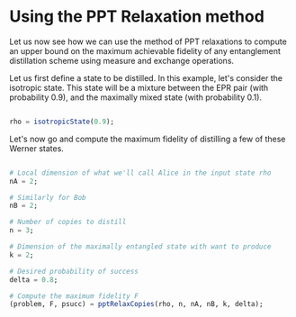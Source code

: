 # Using the PPT Relaxation method

Let us now see how we can use the method of PPT relaxations to compute an upper bound on the maximum achievable fidelity of any entanglement distillation scheme using measure and exchange operations.

Let us first define a state to be distilled. In this example, let's consider the isotropic state. This state will be a mixture between the EPR pair (with probability 0.9), and the maximally mixed state (with probability 0.1).

```julia

rho = isotropicState(0.9);

```

Let's now go and compute the maximum fidelity of distilling a few of these Werner states.

```julia

# Local dimension of what we'll call Alice in the input state rho
nA = 2;

# Similarly for Bob
nB = 2;

# Number of copies to distill
n = 3;

# Dimension of the maximally entangled state with want to produce
k = 2;

# Desired probability of success
delta = 0.8;

# Compute the maximum fidelity F
(problem, F, psucc) = pptRelaxCopies(rho, n, nA, nB, k, delta); 
```

